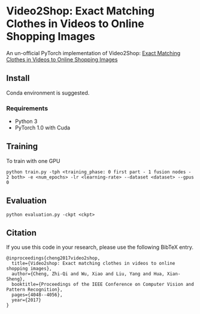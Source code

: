 # Video2Shop: Exact Matching Clothes in Videos to Online Shopping Images

An un-official PyTorch implementation of Video2Shop: [Exact Matching Clothes in Videos to Online  Shopping Images](https://openaccess.thecvf.com/content_cvpr_2017/html/Cheng_Video2Shop_Exact_Matching_CVPR_2017_paper.html)



## Install

Conda environment is suggested.

### Requirements
* Python 3
* PyTorch 1.0 with Cuda

## Training

To train with one GPU

```
python train.py -tph <training_phase: 0 first part - 1 fusion nodes - 2 both> -e <num_epochs> -lr <learning-rate> --dataset <dataset> --gpus 0
```


## Evaluation

```
python evaluation.py -ckpt <ckpt>
```


## Citation

If you use this code in your research, please use the following BibTeX entry.

```
@inproceedings{cheng2017video2shop,
  title={Video2shop: Exact matching clothes in videos to online shopping images},
  author={Cheng, Zhi-Qi and Wu, Xiao and Liu, Yang and Hua, Xian-Sheng},
  booktitle={Proceedings of the IEEE Conference on Computer Vision and Pattern Recognition},
  pages={4048--4056},
  year={2017}
}
```

